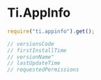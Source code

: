 # Ti.AppInfo

```javascript
require("ti.appinfo").get();

// versionsCode
// firstInstallTime
// versionName"
// lastUpdateTime
// requestedPermissions

